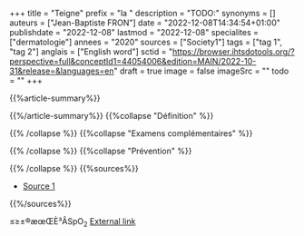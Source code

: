+++
title = "Teigne"
prefix = "la "
description = "TODO:"
synonyms = []
auteurs = ["Jean-Baptiste FRON"]
date = "2022-12-08T14:34:54+01:00"
publishdate = "2022-12-08"
lastmod = "2022-12-08"
specialites = ["dermatologie"]
annees = "2020"
sources = ["Society1"]
tags = ["tag 1", "tag 2"]
anglais = ["English word"]
sctid = "https://browser.ihtsdotools.org/?perspective=full&conceptId1=44054006&edition=MAIN/2022-10-31&release=&languages=en"
draft = true
image = false
imageSrc = ""
todo = ""
+++

{{%article-summary%}}



{{%/article-summary%}}
{{%collapse "Définition" %}}



{{% /collapse %}}
{{%collapse "Examens complémentaires" %}}


{{% /collapse %}}
{{%collapse "Prévention" %}}


{{% /collapse %}}
{{%sources%}}

- [Source 1](URL)

{{%/sources%}}

≤≥±®æœŒÈ³ÂSpO<sub>2</sub>
[External link](https://discourse.gohugo.io/ "{rel='nofollow'}")
